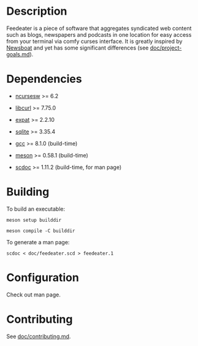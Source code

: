# Description

Feedeater is a piece of software that aggregates syndicated web content such as blogs, newspapers and podcasts in one location for easy access from your terminal via comfy curses interface. It is greatly inspired by [Newsboat](https://www.newsboat.org) and yet has some significant differences (see [doc/project-goals.md](https://gitlab.com/got2teas/feedeater/-/blob/main/doc/project-goals.md)).

# Dependencies

* [ncursesw](https://invisible-island.net/ncurses) >= 6.2

* [libcurl](https://github.com/curl/curl) >= 7.75.0

* [expat](https://github.com/libexpat/libexpat) >= 2.2.10

* [sqlite](https://www.sqlite.org) >= 3.35.4

* [gcc](https://gcc.gnu.org) >= 8.1.0 (build-time)

* [meson](https://github.com/mesonbuild/meson) >= 0.58.1 (build-time)

* [scdoc](https://git.sr.ht/~sircmpwn/scdoc) >= 1.11.2 (build-time, for man page)

# Building

To build an executable:

```
meson setup builddir
```

```
meson compile -C builddir
```

To generate a man page:

```
scdoc < doc/feedeater.scd > feedeater.1
```

# Configuration

Check out man page.

# Contributing

See [doc/contributing.md](https://gitlab.com/got2teas/feedeater/-/blob/main/doc/contributing.md).
